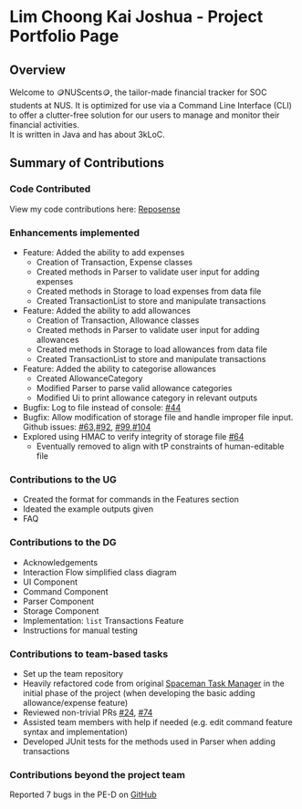 # Lim Choong Kai Joshua - Project Portfolio Page

## Overview
Welcome to 🪙NUScents🪙, the tailor-made financial tracker for SOC students at NUS. It is optimized for use via a
Command Line Interface (CLI) to offer a clutter-free solution for our users to manage and monitor their financial
activities.   
It is written in Java and has about 3kLoC.

## Summary of Contributions

### Code Contributed
View my code contributions here: [Reposense](https://nus-cs2113-ay2324s1.github.io/tp-dashboard/?search=lckjosh&breakdown=true)

### Enhancements implemented
- Feature: Added the ability to add expenses
  - Creation of Transaction, Expense classes
  - Created methods in Parser to validate user input for adding expenses
  - Created methods in Storage to load expenses from data file
  - Created TransactionList to store and manipulate transactions
- Feature: Added the ability to add allowances
    - Creation of Transaction, Allowance classes
    - Created methods in Parser to validate user input for adding allowances
    - Created methods in Storage to load allowances from data file
    - Created TransactionList to store and manipulate transactions
- Feature: Added the ability to categorise allowances
  - Created AllowanceCategory 
  - Modified Parser to parse valid allowance categories
  - Modified Ui to print allowance category in relevant outputs
- Bugfix: Log to file instead of console: [#44](https://github.com/AY2324S1-CS2113-T18-4/tp/issues/44)
- Bugfix: Allow modification of storage file and handle improper file input. 
Github issues:
[#63](https://github.com/AY2324S1-CS2113-T18-4/tp/issues/63),[#92](https://github.com/AY2324S1-CS2113-T18-4/tp/issues/92),
[#99](https://github.com/AY2324S1-CS2113-T18-4/tp/issues/99),[#104](https://github.com/AY2324S1-CS2113-T18-4/tp/issues/104)
- Explored using HMAC to verify integrity of storage file [#64](https://github.com/AY2324S1-CS2113-T18-4/tp/pull/64)
  - Eventually removed to align with tP constraints of human-editable file

### Contributions to the UG
- Created the format for commands in the Features section
- Ideated the example outputs given
- FAQ

### Contributions to the DG
- Acknowledgements
- Interaction Flow simplified class diagram
- UI Component
- Command Component
- Parser Component
- Storage Component
- Implementation: `list` Transactions Feature
- Instructions for manual testing

### Contributions to team-based tasks
- Set up the team repository
- Heavily refactored code from original [Spaceman Task Manager](https://github.com/spaceman03/ip/)
in the initial phase of the project (when developing the basic adding allowance/expense feature)
- Reviewed non-trivial PRs [#24](https://github.com/AY2324S1-CS2113-T18-4/tp/pull/24), [#74](https://github.com/AY2324S1-CS2113-T18-4/tp/pull/74) 
- Assisted team members with help if needed (e.g. edit command feature syntax and implementation)
- Developed JUnit tests for the methods used in Parser when adding transactions

### Contributions beyond the project team
Reported 7 bugs in the PE-D on [GitHub](https://github.com/lckjosh/ped/issues)

